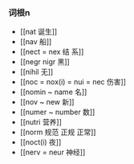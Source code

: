 ### 词根n
- [[nat 诞生]]
- [[nav 船]]
- [[nect  = nex 结 系]]
- [[negr nigr 黑]]
- [[nihil 无]]
- [[noc = nox(i) = nui = nec  伤害]]
- [[nomin  ~ name 名]]
- [[nov ~ new 新]]
- [[numer ~ number 数]]
- [[nutri 营养]]
- [[norm  规范 正规 正常]]
- [[noct(i) 夜]]
- [[nerv = neur 神经]]